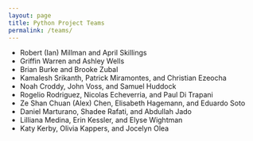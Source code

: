 ```yaml
---
layout: page
title: Python Project Teams
permalink: /teams/
---
```


- Robert (Ian) Millman and April Skillings
- Griffin Warren and Ashley Wells
- Brian Burke and Brooke Zubal
- Kamalesh Srikanth, Patrick Miramontes, and Christian Ezeocha
- Noah Croddy, John Voss, and Samuel Huddock
- Rogelio Rodriguez, Nicolas Echeverria, and Paul Di Trapani 
- Ze Shan Chuan (Alex) Chen, Elisabeth Hagemann, and Eduardo Soto
- Daniel Marturano, Shadee Rafati, and Abdullah Jado
- Lilliana Medina, Erin Kessler, and Elyse Wightman
- Katy Kerby, Olivia Kappers, and Jocelyn Olea